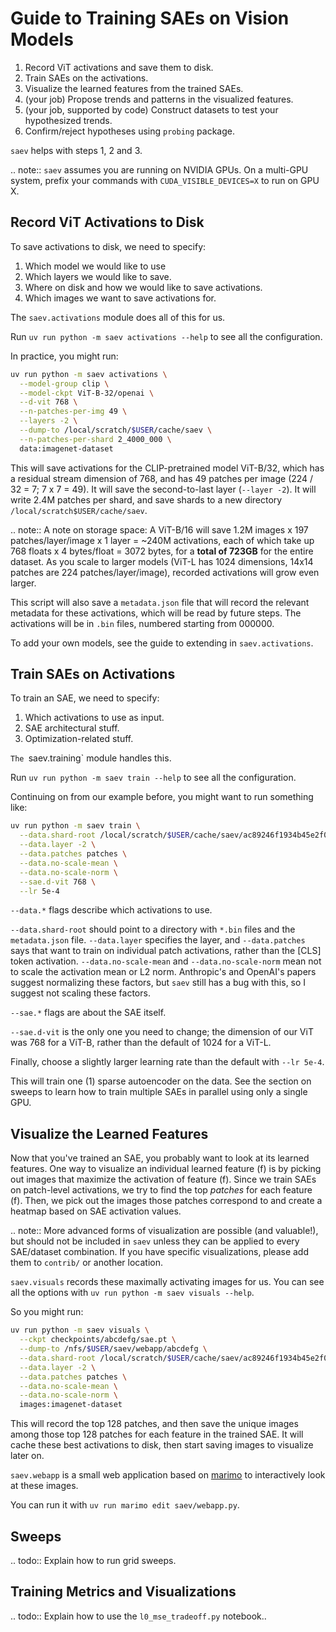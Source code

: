 # Guide to Training SAEs on Vision Models

1. Record ViT activations and save them to disk.
2. Train SAEs on the activations.
3. Visualize the learned features from the trained SAEs.
4. (your job) Propose trends and patterns in the visualized features.
5. (your job, supported by code) Construct datasets to test your hypothesized trends.
6. Confirm/reject hypotheses using `probing` package.

`saev` helps with steps 1, 2 and 3.

.. note:: `saev` assumes you are running on NVIDIA GPUs. On a multi-GPU system, prefix your commands with `CUDA_VISIBLE_DEVICES=X` to run on GPU X.

## Record ViT Activations to Disk

To save activations to disk, we need to specify:

1. Which model we would like to use
2. Which layers we would like to save.
3. Where on disk and how we would like to save activations.
4. Which images we want to save activations for.

The `saev.activations` module does all of this for us.

Run `uv run python -m saev activations --help` to see all the configuration.

In practice, you might run:

```sh
uv run python -m saev activations \
  --model-group clip \
  --model-ckpt ViT-B-32/openai \
  --d-vit 768 \
  --n-patches-per-img 49 \
  --layers -2 \
  --dump-to /local/scratch/$USER/cache/saev \
  --n-patches-per-shard 2_4000_000 \
  data:imagenet-dataset
```

This will save activations for the CLIP-pretrained model ViT-B/32, which has a residual stream dimension of 768, and has 49 patches per image (224 / 32 = 7; 7 x 7 = 49).
It will save the second-to-last layer (`--layer -2`).
It will write 2.4M patches per shard, and save shards to a new directory `/local/scratch$USER/cache/saev`.


.. note:: A note on storage space: A ViT-B/16 will save 1.2M images x 197 patches/layer/image x 1 layer = ~240M activations, each of which take up 768 floats x 4 bytes/float = 3072 bytes, for a **total of 723GB** for the entire dataset. As you scale to larger models (ViT-L has 1024 dimensions, 14x14 patches are 224 patches/layer/image), recorded activations will grow even larger.

This script will also save a `metadata.json` file that will record the relevant metadata for these activations, which will be read by future steps.
The activations will be in `.bin` files, numbered starting from 000000.

To add your own models, see the guide to extending in `saev.activations`.

## Train SAEs on Activations

To train an SAE, we need to specify:

1. Which activations to use as input.
2. SAE architectural stuff.
3. Optimization-related stuff.

`The `saev.training` module handles this.

Run `uv run python -m saev train --help` to see all the configuration.

Continuing on from our example before, you might want to run something like:

```sh
uv run python -m saev train \
  --data.shard-root /local/scratch/$USER/cache/saev/ac89246f1934b45e2f0487298aebe36ad998b6bd252d880c0c9ec5de78d793c8 \
  --data.layer -2 \
  --data.patches patches \
  --data.no-scale-mean \
  --data.no-scale-norm \
  --sae.d-vit 768 \
  --lr 5e-4
```

`--data.*` flags describe which activations to use.

`--data.shard-root` should point to a directory with `*.bin` files and the `metadata.json` file.
`--data.layer` specifies the layer, and `--data.patches` says that want to train on individual patch activations, rather than the [CLS] token activation.
`--data.no-scale-mean` and `--data.no-scale-norm` mean not to scale the activation mean or L2 norm.
Anthropic's and OpenAI's papers suggest normalizing these factors, but `saev` still has a bug with this, so I suggest not scaling these factors.

`--sae.*` flags are about the SAE itself.

`--sae.d-vit` is the only one you need to change; the dimension of our ViT was 768 for a ViT-B, rather than the default of 1024 for a ViT-L.

Finally, choose a slightly larger learning rate than the default with `--lr 5e-4`.

This will train one (1) sparse autoencoder on the data.
See the section on sweeps to learn how to train multiple SAEs in parallel using only a single GPU.

## Visualize the Learned Features

Now that you've trained an SAE, you probably want to look at its learned features.
One way to visualize an individual learned feature \(f\) is by picking out images that maximize the activation of feature \(f\).
Since we train SAEs on patch-level activations, we try to find the top *patches* for each feature \(f\).
Then, we pick out the images those patches correspond to and create a heatmap based on SAE activation values.

.. note:: More advanced forms of visualization are possible (and valuable!), but should not be included in `saev` unless they can be applied to every SAE/dataset combination. If you have specific visualizations, please add them to `contrib/` or another location.

`saev.visuals` records these maximally activating images for us.
You can see all the options with `uv run python -m saev visuals --help`.

So you might run:

```sh
uv run python -m saev visuals \
  --ckpt checkpoints/abcdefg/sae.pt \
  --dump-to /nfs/$USER/saev/webapp/abcdefg \
  --data.shard-root /local/scratch/$USER/cache/saev/ac89246f1934b45e2f0487298aebe36ad998b6bd252d880c0c9ec5de78d793c8 \
  --data.layer -2 \
  --data.patches patches \
  --data.no-scale-mean \
  --data.no-scale-norm \
  images:imagenet-dataset
```

This will record the top 128 patches, and then save the unique images among those top 128 patches for each feature in the trained SAE.
It will cache these best activations to disk, then start saving images to visualize later on.

`saev.webapp` is a small web application based on [marimo](https://marimo.io/) to interactively look at these images.

You can run it with `uv run marimo edit saev/webapp.py`.


## Sweeps

.. todo:: Explain how to run grid sweeps.

## Training Metrics and Visualizations

.. todo:: Explain how to use the `l0_mse_tradeoff.py` notebook..
